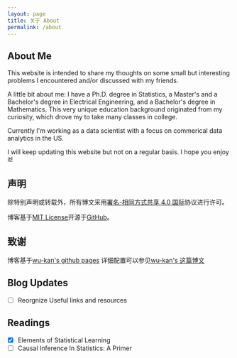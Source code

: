 ```yaml
---
layout: page
title: 关于 About
permalink: /about
---
```

## About Me

This website is intended to share my thoughts on some small but interesting problems I encountered and/or discussed with my friends.

A little bit about me: I have a Ph.D. degree in Statistics, a Master's and a Bachelor's degree in Electrical Engineering, and a Bachelor's degree in Mathematics. This very unique education background originated from my curiosity, which drove my to take many classes in college.

Currently I'm working as a data scientist with a focus on commerical data analytics in the US.

I will keep updating this website but not on a regular basis. I hope you enjoy it!

## 声明

除特别声明或转载外，所有博文采用[署名-相同方式共享 4.0 国际](https://creativecommons.org/licenses/by-sa/4.0/deed.zh)协议进行许可。

博客基于[MIT License](https://github.com/yuanhang0/yuanhang0.github.io/blob/master/LICENSE)开源于[GitHub](https://github.com/yuanhang0/yuanhang0.github.io)。

## 致谢

博客基于[wu-kan's github pages](https://github.com/wu-kan/wu-kan.github.io) 详细配置可以参见[wu-kan's 这篇博文](https://wu-kan.github.io/posts/博客搭建/基于Jekyll搭建个人博客)

## Blog Updates
- [ ] Reorgnize Useful links and resources

## Readings
- [x] Elements of Statistical Learning
- [ ] Causal Inference In Statistics: A Primer
